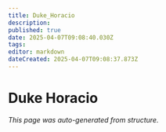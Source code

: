 ```yaml
---
title: Duke_Horacio
description: 
published: true
date: 2025-04-07T09:08:40.030Z
tags: 
editor: markdown
dateCreated: 2025-04-07T09:08:37.873Z
---
```


# Duke Horacio

*This page was auto-generated from structure.*